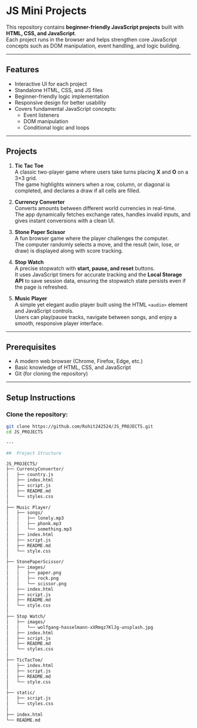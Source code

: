 # JS Mini Projects

This repository contains **beginner-friendly JavaScript projects** built with **HTML, CSS, and JavaScript**.  
Each project runs in the browser and helps strengthen core JavaScript concepts such as DOM manipulation, event handling, and logic building.

---

## Features

- Interactive UI for each project  
- Standalone HTML, CSS, and JS files  
- Beginner-friendly logic implementation  
- Responsive design for better usability  
- Covers fundamental JavaScript concepts:
  - Event listeners  
  - DOM manipulation  
  - Conditional logic and loops  

---

##  Projects

1. **Tic Tac Toe**  
   A classic two-player game where users take turns placing **X** and **O** on a 3×3 grid.  
   The game highlights winners when a row, column, or diagonal is completed, and declares a draw if all cells are filled.  

2. **Currency Converter**  
   Converts amounts between different world currencies in real-time.  
   The app dynamically fetches exchange rates, handles invalid inputs, and gives instant conversions with a clean UI.  

3. **Stone Paper Scissor**  
   A fun browser game where the player challenges the computer.  
   The computer randomly selects a move, and the result (win, lose, or draw) is displayed along with score tracking.  

4. **Stop Watch**  
   A precise stopwatch with **start, pause, and reset** buttons.  
   It uses JavaScript timers for accurate tracking and the **Local Storage API** to save session data, ensuring the stopwatch state persists even if the page is refreshed.  

5. **Music Player**  
   A simple yet elegant audio player built using the HTML `<audio>` element and JavaScript controls.  
   Users can play/pause tracks, navigate between songs, and enjoy a smooth, responsive player interface.  

---

##  Prerequisites

- A modern web browser (Chrome, Firefox, Edge, etc.)  
- Basic knowledge of HTML, CSS, and JavaScript  
- Git (for cloning the repository)  

---

##  Setup Instructions

### Clone the repository:
```bash
git clone https://github.com/Rohit242524/JS_PROJECTS.git
cd JS_PROJECTS

---

##  Project Structure

JS_PROJECTS/
├── CurrencyConvertor/
│   ├── country.js
│   ├── index.html
│   ├── script.js
│   ├── README.md
│   └── styles.css
│
├── Music Player/
│   ├── songs/
│   │   ├── lonely.mp3
│   │   ├── phonk.mp3
│   │   └── something.mp3
│   ├── index.html
│   ├── script.js
│   ├── README.md
│   └── style.css
│
├── StonePaperScissor/
│   ├── images/
│   │   ├── paper.png
│   │   ├── rock.png
│   │   └── scissor.png  
│   ├── index.html
│   ├── script.js
│   ├── README.md
│   └── style.css
│
├── Stop Watch/
│   ├── images/
│   │   └── wolfgang-hasselmann-xXRmqz7KlJg-unsplash.jpg
│   ├── index.html
│   ├── script.js
│   ├── README.md
│   └── styles.css
│
├── TicTacToe/
│   ├── index.html
│   ├── script.js
│   ├── README.md
│   └── style.css
│
├── static/
│   ├── script.js
│   └── styles.css
│
├── index.html
└── README.md


